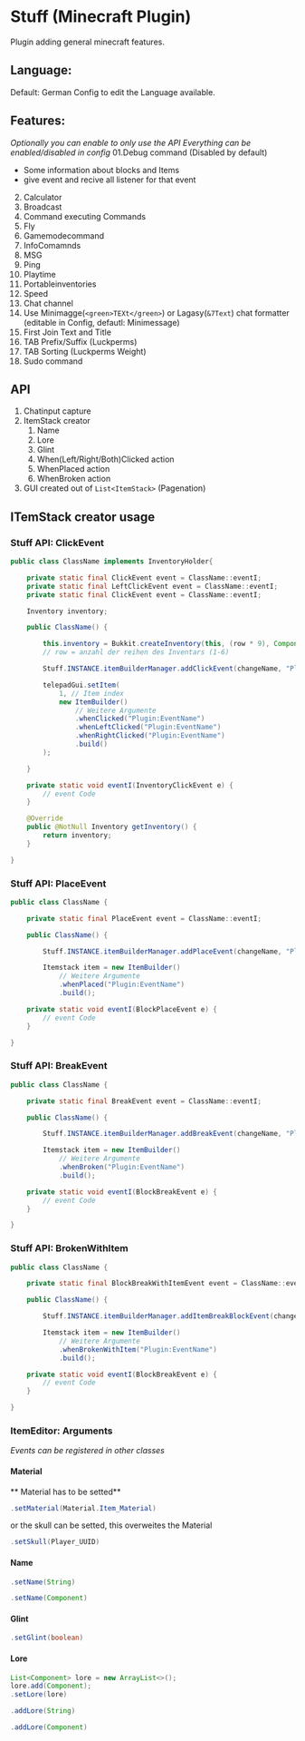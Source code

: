 # Stuff (Minecraft Plugin)

Plugin adding general minecraft features.

## Language:

Default: German
Config to edit the Language available.

## Features:

_Optionally you can enable to only use the API_
_Everything can be enabled/disabled in config_
01.Debug command (Disabled by default)

- Some information about blocks and Items
- give event and recive all listener for that event

2.  Calculator
3.  Broadcast
4.  Command executing Commands
5.  Fly
6.  Gamemodecommand
7.  InfoComamnds
8.  MSG
9.  Ping
10. Playtime
11. Portableinventories
12. Speed
13. Chat channel
14. Use Minimagge(`<green>TEXt</green>`) or Lagasy(`&7Text`) chat formatter (editable in Config, defautl: Minimessage)
15. First Join Text and Title
16. TAB Prefix/Suffix (Luckperms)
17. TAB Sorting (Luckperms Weight)
18. Sudo command

## API

1. Chatinput capture
2. ItemStack creator
   1. Name
   2. Lore
   3. Glint
   4. When(Left/Right/Both)Clicked action
   5. WhenPlaced action
   6. WhenBroken action
3. GUI created out of `List<ItemStack>` (Pagenation)

## ITemStack creator usage

### Stuff API: ClickEvent

```java
public class ClassName implements InventoryHolder{

	private static final ClickEvent event = ClassName::eventI;
	private static final LeftClickEvent event = ClassName::eventI;
	private static final ClickEvent event = ClassName::eventI;

	Inventory inventory;

	public ClassName() {

		this.inventory = Bukkit.createInventory(this, (row * 9), Component.Text();
		// row = anzahl der reihen des Inventars (1-6)

		Stuff.INSTANCE.itemBuilderManager.addClickEvent(changeName, "Plugin:EventName");

		telepadGui.setItem(
			1, // Item index
			new ItemBuilder()
				// Weitere Argumente
				.whenClicked("Plugin:EventName")
				.whenLeftClicked("Plugin:EventName")
				.whenRightClicked("Plugin:EventName")
				.build()
		);

	}

	private static void eventI(InventoryClickEvent e) {
		// event Code
	}

	@Override
	public @NotNull Inventory getInventory() {
		return inventory;
	}

}
```

### Stuff API: PlaceEvent

```java
public class ClassName {

	private static final PlaceEvent event = ClassName::eventI;

	public ClassName() {

		Stuff.INSTANCE.itemBuilderManager.addPlaceEvent(changeName, "Plugin:EventName");

		Itemstack item = new ItemBuilder()
			// Weitere Argumente
			.whenPlaced("Plugin:EventName")
			.build();

	private static void eventI(BlockPlaceEvent e) {
		// event Code
	}

}
```

### Stuff API: BreakEvent

```java
public class ClassName {

	private static final BreakEvent event = ClassName::eventI;

	public ClassName() {

		Stuff.INSTANCE.itemBuilderManager.addBreakEvent(changeName, "Plugin:EventName");

		Itemstack item = new ItemBuilder()
			// Weitere Argumente
			.whenBroken("Plugin:EventName")
			.build();

	private static void eventI(BlockBreakEvent e) {
		// event Code
	}

}
```

### Stuff API: BrokenWithItem

```java
public class ClassName {

	private static final BlockBreakWithItemEvent event = ClassName::eventI;

	public ClassName() {

		Stuff.INSTANCE.itemBuilderManager.addItemBreakBlockEvent(changeName, "Plugin:EventName");

		Itemstack item = new ItemBuilder()
			// Weitere Argumente
			.whenBrokenWithItem("Plugin:EventName")
			.build();

	private static void eventI(BlockBreakEvent e) {
		// event Code
	}

}
```

### ItemEditor: Arguments

_Events can be registered in other classes_

#### Material

** Material has to be setted**

```java
.setMaterial(Material.Item_Material)
```

or the skull can be setted, this overweites the Material

```java
.setSkull(Player_UUID)
```

#### Name

```java
.setName(String)
```

```java
.setName(Component)
```

#### Glint

```java
.setGlint(boolean)
```

#### Lore

```java
List<Component> lore = new ArrayList<>();
lore.add(Component);
.setLore(lore)
```

```java
.addLore(String)
```

```java
.addLore(Component)
```

